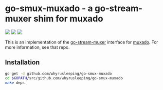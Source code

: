 # go-smux-muxado - a go-stream-muxer shim for muxado

[![](https://img.shields.io/badge/made%20by-Protocol%20Labs-blue.svg?style=flat-square)](http://ipn.io) [![](https://img.shields.io/badge/freenode-%23ipfs-blue.svg?style=flat-square)](http://webchat.freenode.net/?channels=%23ipfs) ![](https://raw.githubusercontent.com/jbenet/go-stream-muxer/master/img/badge.png)

This is an implementation of the [go-stream-muxer](https://github.com/jbenet/go-stream-muxer) interface for [muxado](https://github.com/inconshreveable/muxado). For more information, see that repo.

## Installation

```sh
go get -d github.com/whyrusleeping/go-smux-muxado
cd $GOPATH/src/github.com/whyrusleeping/go-smux-muxado
make deps
```

